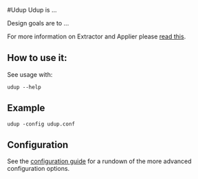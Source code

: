 #Udup
Udup is ...

Design goals are to ...

For more information on Extractor and Applier please [read this](./docs/EXTRACTOR_AND_APPLIER.md).

## How to use it:

See usage with:

```
udup --help
```

## Example

```
udup -config udup.conf
```

## Configuration

See the [configuration guide](docs/CONFIGURATION.md) for a rundown of the more advanced
configuration options.